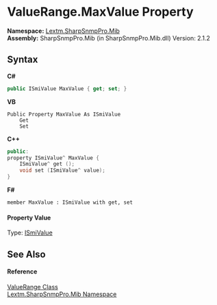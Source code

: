# ValueRange.MaxValue Property 
 

**Namespace:**&nbsp;<a href="N_Lextm_SharpSnmpPro_Mib">Lextm.SharpSnmpPro.Mib</a><br />**Assembly:**&nbsp;SharpSnmpPro.Mib (in SharpSnmpPro.Mib.dll) Version: 2.1.2

## Syntax

**C#**<br />
``` C#
public ISmiValue MaxValue { get; set; }
```

**VB**<br />
``` VB
Public Property MaxValue As ISmiValue
	Get
	Set
```

**C++**<br />
``` C++
public:
property ISmiValue^ MaxValue {
	ISmiValue^ get ();
	void set (ISmiValue^ value);
}
```

**F#**<br />
``` F#
member MaxValue : ISmiValue with get, set

```


#### Property Value
Type: <a href="T_Lextm_SharpSnmpPro_Mib_ISmiValue">ISmiValue</a>

## See Also


#### Reference
<a href="T_Lextm_SharpSnmpPro_Mib_ValueRange">ValueRange Class</a><br /><a href="N_Lextm_SharpSnmpPro_Mib">Lextm.SharpSnmpPro.Mib Namespace</a><br />